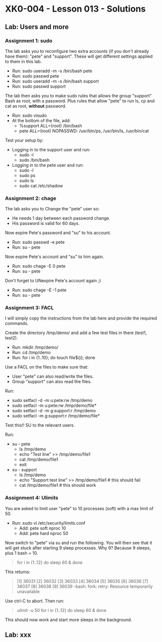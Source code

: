 # XK0-004 - Lesson 013 - Solutions

## Lab: Users and more

### Assignment 1: sudo

The lab asks you to reconfigure two extra accounts (if you don't already have them): "pete" and "support". These will get different settings applied to them in this lab.

* Run: sudo useradd -m -s /bin/bash pete
* Run: sudo passwd pete
* Run: sudo useradd -m -s /bin/bash support
* Run: sudo passwd support

The lab then asks you to make sudo rules that allows the group "support" Bash as root, with a password. Plus rules that allow "pete" to run ls, cp and cat as root, **without** password.

* Run: sudo visudo
* At the bottom of the file, add:
    * %support ALL=(root) /bin/bash
    * pete ALL=(root) NOPASSWD: /usr/bin/ps, /usr/bin/ls, /usr/bin/cat

Test your setup by:

* Logging in to the support user and run:
    * sudo -l
    * sudo /bin/bash
* Logging in to the pete user and run:
    * sudo -l
    * sudo ps
    * sudo ls
    * sudo cat /etc/shadow


### Assignment 2: chage

The lab asks you to Change the "pete" user so:

* He needs 1 day between each password change.
* His password is valid for 60 days. 

Now expire Pete's password and "su" to his account. 

* Run: sudo passwd -e pete
* Run: su - pete

Now expire Pete's account and "su" to him again.

* Run: sudo chage -E 0 pete
* Run: su - pete

Don't forget to UNexpire Pete's account again ;)

* Run: sudo chage -E -1 pete
* Run: su - pete


### Assignment 3: FACL

I will simply copy the instructions from the lab here and provide the required commands.

Create the directory /tmp/demo/ and add a few test files in there (test1, test2).

* Run: mkdir /tmp/demo/
* Run: cd /tmp/demo
* Run: for i in {1..10}; do touch file${i}; done

Use a FACL on the files to make sure that:
* User "pete" can also read/write the files.
* Group "support" can also read the files.

Run: 
* sudo setfacl -d -m u:pete:rw /tmp/demo
* sudo setfacl -m u:pete:rw /tmp/demo/file*
* sudo setfacl -d -m g:support:r /tmp/demo
* sudo setfacl -m g:support:r /tmp/demo/file*

Test this!! SU to the relevant users.

Run:
* su - pete
    * ls /tmp/demo
    * echo "Test line" >> /tmp/demo/file1
    * cat /tmp/demo/file1
    * exit
* su - support
    * ls /tmp/demo
    * echo "Support test line" >> /tmp/demo/file1    # this should fail
    * cat /tmp/demo/file1     # this should work


### Assignment 4: Ulimits

You are asked to limit user "pete" to 10 processes (soft) with a max limit of 50. 

* Run: sudo vi /etc/security/limits.conf
    * Add: pete soft nproc 10
    * Add: pete hard nproc 50

Now switch to "pete" via su and run the following. You will then see that it will get stuck after starting 9 sleep processes. Why 9? Because 9 sleeps, plus 1 bash = 10.

> for i in {1..12}
> do
> sleep 60 &
> done

This returns:

> [1] 36031
> [2] 36032
> [3] 36033
> [4] 36034
> [5] 36035
> [6] 36036
> [7] 36037
> [8] 36038
> [9] 36039
> -bash: fork: retry: Resource temporarily unavailable

Use ctrl-C to abort. Then run:

> ulimit -u 50
> for i in {1..12}
> do
> sleep 60 &
> done

This should now work and start more sleeps in the background.


## Lab: xxx



